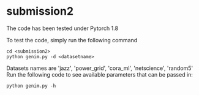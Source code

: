 # submission2

The code has been tested under Pytorch 1.8

To test the code, simply run the following command  
```
cd <submission2>
python genim.py -d <datasetname>
```
Datasets names are 'jazz', 'power_grid', 'cora_ml', 'netscience', 'random5'
Run the following code to see available parameters that can be passed in:  
```
python genim.py -h
```
